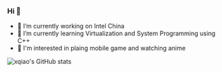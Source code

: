 ### Hi 👋

- 🔭 I’m currently working on Intel China
- 🌱 I’m currently learning Virtualization and System Programming using C++
- 💬 I'm interested in plaing mobile game and watching anime


![xqiao's GitHub stats](https://github-readme-stats.vercel.app/api?username=qiaoxu123)
